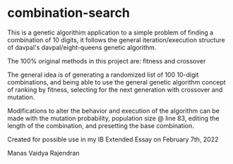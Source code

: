 # combination-search

This is a genetic algorithim application to a simple problem of finding a combination of 10 digits, it follows the general iteration/execution structure of davpal's davpal/eight-queens genetic algorithm. 

The 100% original methods in this project are: fitness and crossover

The general idea is of generating a randomized list of 100 10-digit combinations, and being able to use the general genetic algorithm concept of ranking by fitness, selecting for the next generation with crossover and mutation.

Modifications to alter the behavior and execution of the algorithm can be made with the mutation probability, population size @ line 83, editing the length of the combination, and presetting the base combination.

Created for possible use in my IB Extended Essay on February 7th, 2022

Manas Vaidya Rajendran
